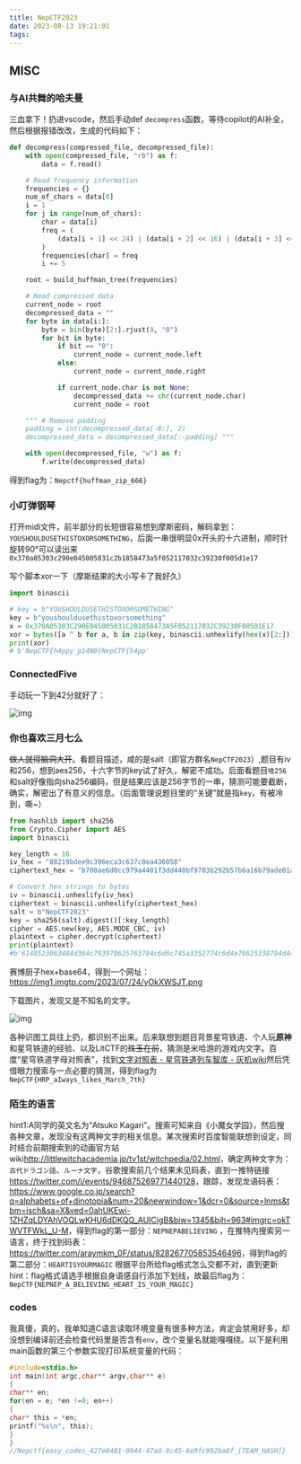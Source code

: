 ```yaml
---
title: NepCTF2023
date: 2023-08-13 19:21:01
tags:
---
```

## MISC

### 与AI共舞的哈夫曼

三血拿下！扔进vscode，然后手动def  `decompress`函数，等待copilot的AI补全，然后根据报错改改，生成的代码如下：

```python
def decompress(compressed_file, decompressed_file):
    with open(compressed_file, "rb") as f:
        data = f.read()

    # Read frequency information
    frequencies = {}
    num_of_chars = data[0]
    i = 1
    for j in range(num_of_chars):
        char = data[i]
        freq = (
            (data[i + 1] << 24) | (data[i + 2] << 16) | (data[i + 3] << 8) | data[i + 4]
        )
        frequencies[char] = freq
        i += 5

    root = build_huffman_tree(frequencies)

    # Read compressed data
    current_node = root
    decompressed_data = ""
    for byte in data[i:]:
        byte = bin(byte)[2:].rjust(8, "0")
        for bit in byte:
            if bit == "0":
                current_node = current_node.left
            else:
                current_node = current_node.right

            if current_node.char is not None:
                decompressed_data += chr(current_node.char)
                current_node = root

    """ # Remove padding
    padding = int(decompressed_data[-8:], 2)
    decompressed_data = decompressed_data[:-padding] """

    with open(decompressed_file, "w") as f:
        f.write(decompressed_data)
```

得到flag为：`Nepctf{huffman_zip_666}`

### 小叮弹钢琴

打开midi文件，前半部分的长短很容易想到摩斯密码，解码拿到：`YOUSHOULDUSETHISTOXORSOMETHING`，后面一串很明显0x开头的十六进制，顺时针旋转90°可以读出来`0x370a05303c290e045005031c2b1858473a5f052117032c39230f005d1e17`

写个脚本xor一下（摩斯结果的大小写卡了我好久）

```python
import binascii

# key = b"YOUSHOULDUSETHISTOXORSOMETHING"
key = b"youshouldusethistoxorsomething"
x = 0x370A05303C290E045005031C2B1858473A5F052117032C39230F005D1E17
xor = bytes([a ^ b for a, b in zip(key, binascii.unhexlify(hex(x)[2:]))])
print(xor)
# b'NepCTF{h4ppy_p14N0}NepCTF{h4pp'
```

### ConnectedFive

手动玩一下到42分就好了：

![img](2023-08-12-18-37-15-image.png)

### 你也喜欢三月七么

~~做人就得脑洞大开~~。看题目描述，咸的是salt（即官方群名`NepCTF2023`）,题目有iv和256，想到aes256，十六字节的key试了好久，解密不成功。后面看题目`啥256`和salt好像指向sha256编码，但是结果应该是256字节的一串，猜测可能要截断，确实，解密出了有意义的信息。（后面管理说题目里的“关键”就是指`key`，有被冷到，嘶~）

```python
from hashlib import sha256
from Crypto.Cipher import AES
import binascii

key_length = 16
iv_hex = "88219bdee9c396eca3c637c0ea436058"
ciphertext_hex = "b700ae6d0cc979a4401f3dd440bf9703b292b57b6a16b79ade01af58025707fbc29941105d7f50f2657cf7eac735a800ecccdfd42bf6c6ce3b00c8734bf500c819e99e074f481dbece626ccc2f6e0562a81fe84e5dd9750f5a0bb7c20460577547d3255ba636402d6db8777e0c5a429d07a821bf7f9e0186e591dfcfb3bfedfc"

# Convert hex strings to bytes
iv = binascii.unhexlify(iv_hex)
ciphertext = binascii.unhexlify(ciphertext_hex)
salt = b"NepCTF2023"
key = sha256(salt).digest()[:key_length]
cipher = AES.new(key, AES.MODE_CBC, iv)
plaintext = cipher.decrypt(ciphertext)
print(plaintext)
#b'6148523063484d364c793970625763784c6d6c745a3352774c6d4e76625338794d44497a4c7a41334c7a49304c336c5061316858553070554c6e42755a773d3d'
```

赛博厨子hex+base64，得到一个网址：<https://img1.imgtp.com/2023/07/24/yOkXWSJT.png>

下载图片，发现又是不知名的文字。

![img](dded7465e9b53c29b1e905113b2886dc4398a3e2.png)

各种识图工具往上扔，都识别不出来。后来联想到题目背景星穹铁道、个人玩**原神**和星穹铁道的经验、以及LitCTF的~~珠玉在前~~，猜测是米哈游的游戏内文字。百度“星穹铁道字母对照表”，找到[文字对照表 - 星穹铁道列车智库 - 灰机wiki](http://starrail.huijiwiki.com/wiki/%E6%96%87%E5%AD%97%E5%AF%B9%E7%85%A7%E8%A1%A8)然后凭借眼力搜索与一点必要的猜测，得到flag为`NepCTF{HRP_aIways_likes_March_7th}`

### 陌生的语言

hint1:A同学的英文名为“Atsuko Kagari”。搜索可知来自《小魔女学园》，然后搜各种文章，发现没有这两种文字的相关信息。某次搜索时百度智能联想到设定，同时结合前期搜索到的动画官方站wiki<http://littlewitchacademia.jp/tv1st/witchpedia/02.html>，确定两种文字为：`古代ドラゴン語`、`ルーナ文字`，谷歌搜索前几个结果未见码表，直到一推特链接<https://twitter.com/i/events/946875269771440128>，跟踪，发现龙语码表：<https://www.google.co.jp/search?q=alphabets+of+dinotopia&num=20&newwindow=1&dcr=0&source=lnms&tbm=isch&sa=X&ved=0ahUKEwi-1ZHZqLDYAhVOQLwKHU6dDKQQ_AUICigB&biw=1345&bih=963#imgrc=okTWVTFWkL_U-M>，得到flag的第一部分：`NEPNEPABELIEVING` ，在推特内搜索另一语言，终于找到码表：<https://twitter.com/araymkm_0F/status/828267705853546496>，得到flag的第二部分：`HEARTISYOURMAGIC` 根据平台所给flag格式怎么交都不对，直到更新hint：flag格式请选手根据自身语感自行添加下划线，故最后flag为：`NepCTF{NEPNEP_A_BELIEVING_HEART_IS_YOUR_MAGIC}`

### codes

我真傻，真的，我单知道C语言读取环境变量有很多种方法，肯定会禁用好多，却没想到编译前还会检查代码里是否含有`env`，改个变量名就能嘎嘎绕。以下是利用main函数的第三个参数实现打印系统变量的代码：

```c
#include<stdio.h>
int main(int argc,char** argv,char** e)
{
char** en;
for(en = e; *en !=0; en++)
{
char* this = *en;
printf("%s\n", this);
}
}
//Nepctf{easy_codes_427e8401-0944-47ad-8c45-6e9fc992ba8f_[TEAM_HASH]}
```
